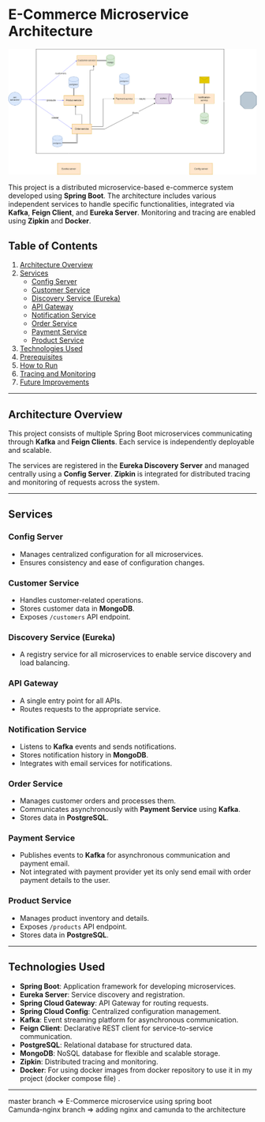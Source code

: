 
# E-Commerce Microservice Architecture

![Architecture](diagram/e-commerce-micro-service.png)

This project is a distributed microservice-based e-commerce system developed using **Spring Boot**. The architecture includes various independent services to handle specific functionalities, integrated via **Kafka**, **Feign Client**, and **Eureka Server**. Monitoring and tracing are enabled using **Zipkin** and **Docker**.

## Table of Contents
1. [Architecture Overview](#architecture-overview)
2. [Services](#services)
   - [Config Server](#config-server)
   - [Customer Service](#customer-service)
   - [Discovery Service (Eureka)](#discovery-service-eureka)
   - [API Gateway](#api-gateway)
   - [Notification Service](#notification-service)
   - [Order Service](#order-service)
   - [Payment Service](#payment-service)
   - [Product Service](#product-service)
3. [Technologies Used](#technologies-used)
4. [Prerequisites](#prerequisites)
5. [How to Run](#how-to-run)
6. [Tracing and Monitoring](#tracing-and-monitoring)
7. [Future Improvements](#future-improvements)

---

## Architecture Overview
This project consists of multiple Spring Boot microservices communicating through **Kafka** and **Feign Clients**. Each service is independently deployable and scalable. 

The services are registered in the **Eureka Discovery Server** and managed centrally using a **Config Server**. **Zipkin** is integrated for distributed tracing and monitoring of requests across the system.

---

## Services

### Config Server
- Manages centralized configuration for all microservices.
- Ensures consistency and ease of configuration changes.

### Customer Service
- Handles customer-related operations.
- Stores customer data in **MongoDB**.
- Exposes `/customers` API endpoint.

### Discovery Service (Eureka)
- A registry service for all microservices to enable service discovery and load balancing.

### API Gateway
- A single entry point for all APIs.
- Routes requests to the appropriate service.

### Notification Service
- Listens to **Kafka** events and sends notifications.
- Stores notification history in **MongoDB**.
- Integrates with email services for notifications.

### Order Service
- Manages customer orders and processes them.
- Communicates asynchronously with **Payment Service** using **Kafka**.
- Stores data in **PostgreSQL**.

### Payment Service
- Publishes events to **Kafka** for asynchronous communication and payment email.
- Not integrated with payment provider yet its only send email with order payment details to the user.

### Product Service
- Manages product inventory and details.
- Exposes `/products` API endpoint.
- Stores data in **PostgreSQL**.

---

## Technologies Used
- **Spring Boot**: Application framework for developing microservices.
- **Eureka Server**: Service discovery and registration.
- **Spring Cloud Gateway**: API Gateway for routing requests.
- **Spring Cloud Config**: Centralized configuration management.
- **Kafka**: Event streaming platform for asynchronous communication.
- **Feign Client**: Declarative REST client for service-to-service communication.
- **PostgreSQL**: Relational database for structured data.
- **MongoDB**: NoSQL database for flexible and scalable storage.
- **Zipkin**: Distributed tracing and monitoring.
- **Docker**: For using docker images from docker repository to use it in my project (docker compose file) .

---

master branch => E-Commerce microservice using spring boot <br>
Camunda-nginx branch => adding nginx and camunda to the architecture
